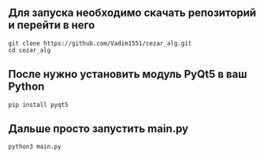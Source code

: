 ## Для запуска необходимо скачать репозиторий и перейти в него
```
git clone https://github.com/Vadim1551/cezar_alg.git
cd cezar_alg
```
## После нужно установить модуль PyQt5 в ваш Python
```
pip install pyqt5
```
## Дальше просто запустить main.py
```
python3 main.py
```
